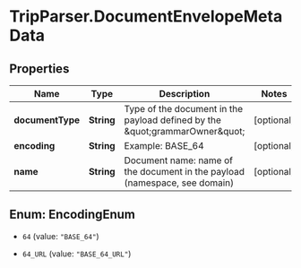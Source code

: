 # TripParser.DocumentEnvelopeMetaData

## Properties

Name | Type | Description | Notes
------------ | ------------- | ------------- | -------------
**documentType** | **String** | Type of the document in the payload defined by the \&quot;grammarOwner\&quot; | [optional] 
**encoding** | **String** | Example: BASE_64 | [optional] 
**name** | **String** | Document name: name of the document in the payload (namespace, see domain) | [optional] 



## Enum: EncodingEnum


* `64` (value: `"BASE_64"`)

* `64_URL` (value: `"BASE_64_URL"`)




